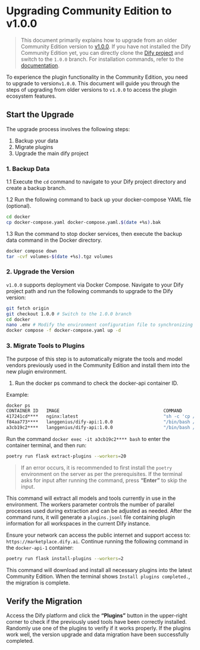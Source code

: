 # Upgrading Community Edition to v1.0.0

> This document primarily explains how to upgrade from an older Community Edition version to [v1.0.0](https://github.com/langgenius/dify/releases/tag/1.0.0). If you have not installed the Dify Community Edition yet, you can directly clone the [Dify project](https://github.com/langgenius/dify) and switch to the `1.0.0` branch. For installation commands, refer to the [documentation](https://docs.dify.ai/zh-hans/getting-started/install-self-hosted/docker-compose).

To experience the plugin functionality in the Community Edition, you need to upgrade to version`v1.0.0`. This document will guide you through the steps of upgrading from older versions to `v1.0.0` to access the plugin ecosystem features.

## Start the Upgrade

The upgrade process involves the following steps:

1. Backup your data
2. Migrate plugins
3. Upgrade the main dify project

### 1. Backup Data

1.1 Execute the `cd` command to navigate to your Dify project directory and create a backup branch.

1.2 Run the following command to back up your docker-compose YAML file (optional).

```bash
cd docker
cp docker-compose.yaml docker-compose.yaml.$(date +%s).bak
```

1.3 Run the command to stop docker services, then execute the backup data command in the Docker directory.

```bash
docker compose down
tar -cvf volumes-$(date +%s).tgz volumes
```

### 2. Upgrade the Version

`v1.0.0` supports deployment via Docker Compose. Navigate to your Dify project path and run the following commands to upgrade to the Dify version:

```bash
git fetch origin
git checkout 1.0.0 # Switch to the 1.0.0 branch
cd docker
nano .env # Modify the environment configuration file to synchronizing .env.example file
docker compose -f docker-compose.yaml up -d
```

### 3. Migrate Tools to Plugins

The purpose of this step is to automatically migrate the tools and model vendors previously used in the Community Edition and install them into the new plugin environment.

1.	Run the docker ps command to check the docker-api container ID.

Example:

```bash
docker ps
CONTAINER ID   IMAGE                                       COMMAND                  CREATED       STATUS                 PORTS                                                                                                                             NAMES
417241cd****   nginx:latest                                "sh -c 'cp /docker-e…"   3 hours ago   Up 3 hours             0.0.0.0:80->80/tcp, :::80->80/tcp, 0.0.0.0:443->443/tcp, :::443->443/tcp                                                          docker-nginx-1
f84aa773****   langgenius/dify-api:1.0.0                   "/bin/bash /entrypoi…"   3 hours ago   Up 3 hours             5001/tcp                                                                                                                          docker-worker-1
a3cb19c2****   langgenius/dify-api:1.0.0                   "/bin/bash /entrypoi…"   3 hours ago   Up 3 hours             5001/tcp                                                                                                                          docker-api-1
```

Run the command `docker exec -it a3cb19c2**** bash` to enter the container terminal, and then run:

```bash
poetry run flask extract-plugins --workers=20
```

> If an error occurs, it is recommended to first install the `poetry` environment on the server as per the prerequisites. If the terminal asks for input after running the command, press **“Enter”** to skip the input.

This command will extract all models and tools currently in use in the environment. The workers parameter controls the number of parallel processes used during extraction and can be adjusted as needed. After the command runs, it will generate a `plugins.jsonl` file containing plugin information for all workspaces in the current Dify instance.

Ensure your network can access the public internet and support access to: `https://marketplace.dify.ai`. Continue running the following command in the `docker-api-1` container:

```bash
poetry run flask install-plugins --workers=2
```

This command will download and install all necessary plugins into the latest Community Edition. When the terminal shows `Install plugins completed.`, the migration is complete.

## Verify the Migration

Access the Dify platform and click the **“Plugins”** button in the upper-right corner to check if the previously used tools have been correctly installed. Randomly use one of the plugins to verify if it works properly. If the plugins work well, the version upgrade and data migration have been successfully completed.
